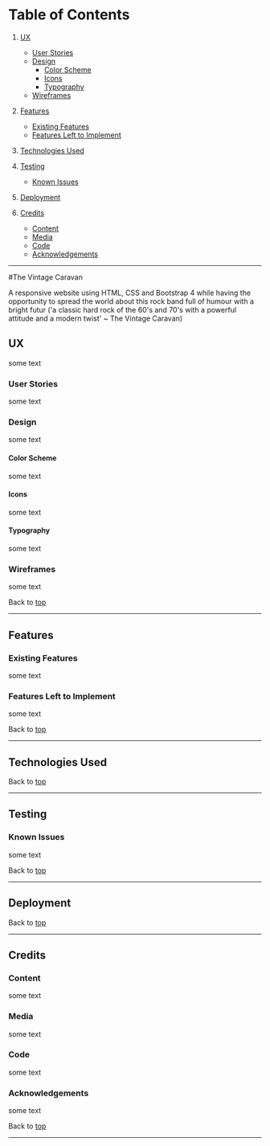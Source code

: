 # Table of Contents <a name="TableOfContents"></a>

1. [UX](#UX)
	- [User Stories](#UserStories)
	- [Design](#Design)
		- [Color Scheme](#ColorScheme)
		- [Icons](#Icons)
		- [Typography](#Typography)
	- [Wireframes](#Wireframes)

2. [Features](#Features)

	- [Existing Features](#ExistingFeatures)
	- [Features Left to Implement](#FeaturesLeftToImplement)
	
3. [Technologies Used](#TechnologiesUsed)


4. [Testing](#Testing)

	- [Known Issues](#KnownIssues)

5. [Deployment](#Deployment)

6. [Credits](#Credits)

	- [Content](#Content)
	- [Media](#Media)
	- [Code](#Code)
	- [Acknowledgements](#Acknowledgements)
	
---
#The Vintage Caravan

A responsive website using HTML, CSS and Bootstrap 4 while having the opportunity to spread the world about this rock band full of humour with a bright futur ('a classic hard rock of the 60's and 70's with a powerful attitude and a modern twist' ~ The Vintage Caravan)


## UX  <a name="UX"></a>
some text

### User Stories <a name="UserStories"></a>
some text

### Design <a name="Design"></a>
some text

#### Color Scheme <a name="ColorScheme"></a>
some text

#### Icons <a name="Icons"></a>
some text

#### Typography <a name="Typography"></a>
some text

### Wireframes <a name="Wireframes"></a>
some text

Back to [top](#TableOfContents)

---

## Features <a name="Features"></a>

### Existing Features <a name="ExistingFeatures"></a>
some text

### Features Left to Implement <a name="FeaturesLeftToImplement"></a>
some text

Back to [top](#TableOfContents)

---

## Technologies Used <a name="TechnologiesUsed"></a>

Back to [top](#TableOfContents)

---

## Testing <a name="Testing"></a>

### Known Issues <a name="KnownIssues"></a>
some text

Back to [top](#TableOfContents)

---

## Deployment <a name="Deployment"></a>

Back to [top](#TableOfContents)

---

## Credits <a name="Credits"></a>

### Content <a name="Validators"></a>
some text

### Media <a name="Media"></a>
some text

### Code <a name="Code"></a>
some text

### Acknowledgements <a name="Acknowledgements"></a>
some text

Back to [top](#TableOfContents)

---
